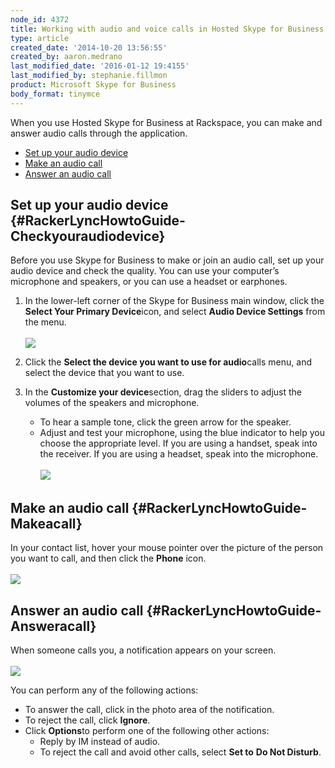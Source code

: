 ```yaml
---
node_id: 4372
title: Working with audio and voice calls in Hosted Skype for Business
type: article
created_date: '2014-10-20 13:56:55'
created_by: aaron.medrano
last_modified_date: '2016-01-12 19:4155'
last_modified_by: stephanie.fillmon
product: Microsoft Skype for Business
body_format: tinymce
---
```


When you use Hosted Skype for Business at Rackspace, you can make and
answer audio calls through the application.

-   [Set up your audio device](#1)
-   [Make an audio call](#2)
-   [Answer an audio call](#3)

Set up your audio device {#RackerLyncHowtoGuide-Checkyouraudiodevice}
------------------------

Before you use Skype for Business to make or join an audio call, set up
your audio device and check the quality. You can use your computer&rsquo;s
microphone and speakers, or you can use a headset or earphones.

1.  In the lower-left corner of the Skype for Business main window,
    click the **Select Your Primary Device**icon, and select **Audio
    Device Settings** from the menu.<br>
     <br>
     ![](/knowledge_center/sites/default/files/field/image/4372.1.png)<br>
      
2.  Click the **Select the device you want to use for audio**calls menu,
    and select the device that you want to use.<br>
      
3.  In the **Customize your device**section, drag the sliders to adjust
    the volumes of the speakers and microphone.
    -   To hear a sample tone, click the green arrow for the speaker.
    -   Adjust and test your microphone, using the blue indicator to
        help you choose the appropriate level. If you are using a
        handset, speak into the receiver. If you are using a headset,
        speak into the microphone.<br>
         <br>
         ![](/knowledge_center/sites/default/files/field/image/4372.2.png)

Make an audio call {#RackerLyncHowtoGuide-Makeacall}
------------------

In your contact list, hover your mouse pointer over the picture of the
person you want to call, and then click the **Phone** icon. <br>
 <br>
 ![](/knowledge_center/sites/default/files/field/image/audio1a.jpg)

Answer an audio call {#RackerLyncHowtoGuide-Answeracall}
--------------------

When someone calls you, a notification appears on your screen.<br>
 <br>
 ![](/knowledge_center/sites/default/files/field/image/Audio2.JPG)

You can perform any of the following actions:

-   To answer the call, click in the photo area of the notification.
-   To reject the call, click **Ignore**.
-   Click **Options**to perform one of the following other actions:
    -   Reply by IM instead of audio.
    -   To reject the call and avoid other calls, select **Set to** **Do
        Not Disturb**.


